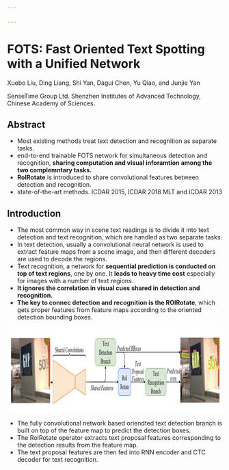 ```yaml
---

---
```


# FOTS: Fast Oriented Text Spotting with a Unified Network

Xuebo Liu, Ding Liang, Shi Yan, Dagui Chen, Yu Qiao, and Junjie Yan

SenseTime Group Ltd. Shenzhen Institutes of Advanced Technology, Chinese Academy of Sciences.

## Abstract

* Most existing methods treat text detection and recognition as separate tasks.
* end-to-end trainable FOTS network for simultaneous detection and recognition, **sharing computation and visual inforamtion among the two complemntary tasks.**
* **RoIRotate** is introduced to share convolutional features between detection and recognition.
* state-of-the-art methods. ICDAR 2015, ICDAR 2018 MLT and ICDAR 2013



## Introduction



* The most common way in scene text readings is to divide it into text detection and text recognition, which are handled as two separate tasks.
* In text detection, usually a convolutional neural network is used to extract feature maps from a scene image, and then different decoders are used to decode the regions.
* Text recognition, a network for **sequential prediction is conducted on top of text regions**, one by one. It **leads to heavy time cost** especially for images with a number of text regions.
* **It ignores the correlation in visual cues shared in detection and recognition.**
* **The key to connec detection and recognition is the ROIRotate**, which gets proper features from feature maps according to the oriented detection bounding boxes.

<img src="./images/FOTS/architecture.png" width="1000px" height="200px">

* The fully convolutional network based oriendted text detection branch is built on top of the feature map to predict the detection boxes.
* The RoIRotate operator extracts text proposal features corresponding to the detection results from the feature map. 
* The text proposal features are then fed into RNN encoder and CTC decoder for text recognition.





